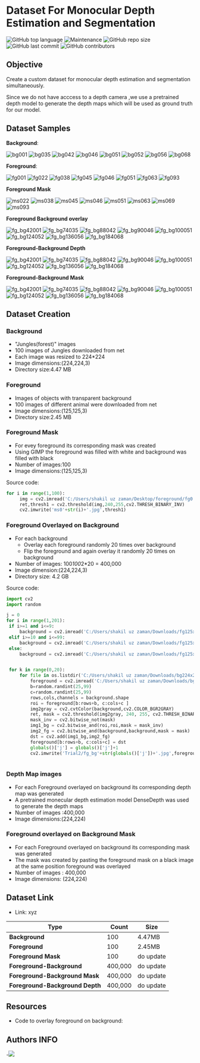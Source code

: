 # Dataset For Monocular Depth Estimation and Segmentation

![GitHub top language](https://img.shields.io/github/languages/top/Shakil-1501/TSAI?label=Python)     ![Maintenance](https://img.shields.io/maintenance/yes/2020?logo=Github)       ![GitHub repo size](https://img.shields.io/github/repo-size/Shakil-1501/TSAI?logo=Github&logoColor=red)   ![GitHub last commit](https://img.shields.io/github/last-commit/Shakil-1501/TSAI)   ![GitHub contributors](https://img.shields.io/github/contributors/SHAKIL-1501/TSAI)

## Objective

Create a custom dataset for monocular depth estimation and segmentation simultaneously.

Since we do not have acccess to a depth camera ,we use a pretrained depth model to generate the depth maps which will be used as ground truth for our model.

## Dataset Samples

**Background**:

![bg001](https://user-images.githubusercontent.com/63920152/89711422-dc7a7480-d9a7-11ea-9f4f-39c307c723bc.jpg)
![bg035](https://user-images.githubusercontent.com/63920152/89711424-ddaba180-d9a7-11ea-9da7-7f2bed5251a1.jpg)
![bg042](https://user-images.githubusercontent.com/63920152/89711425-de443800-d9a7-11ea-91cd-d1c9039d9881.jpg)
![bg046](https://user-images.githubusercontent.com/63920152/89711428-de443800-d9a7-11ea-84c7-a9f34d639a31.jpg)
![bg051](https://user-images.githubusercontent.com/63920152/89711429-dedcce80-d9a7-11ea-9325-1e15b9b7467b.jpg)
![bg052](https://user-images.githubusercontent.com/63920152/89711430-df756500-d9a7-11ea-8d51-646cba51290d.jpg)
![bg056](https://user-images.githubusercontent.com/63920152/89711432-df756500-d9a7-11ea-921f-27f7089e83d2.jpg)
![bg068](https://user-images.githubusercontent.com/63920152/89711815-3f6d0b00-d9aa-11ea-9512-9bf766a37f03.jpg)


**Foreground**:

![fg001](https://user-images.githubusercontent.com/63920152/89711754-dd140a80-d9a9-11ea-8383-c014ef2a0d24.jpg)
![fg022](https://user-images.githubusercontent.com/63920152/89711756-deddce00-d9a9-11ea-8ccb-356807f2cc8f.jpg)
![fg038](https://user-images.githubusercontent.com/63920152/89711758-df766480-d9a9-11ea-9394-db1d9bc21abd.jpg)
![fg045](https://user-images.githubusercontent.com/63920152/89711759-e00efb00-d9a9-11ea-9298-a0cd5a29cd1b.jpg)
![fg046](https://user-images.githubusercontent.com/63920152/89711760-e0a79180-d9a9-11ea-8152-49c5f15ec519.jpg)
![fg051](https://user-images.githubusercontent.com/63920152/89711761-e1402800-d9a9-11ea-9ae0-b1d908c05cf5.jpg)
![fg063](https://user-images.githubusercontent.com/63920152/89711762-e1d8be80-d9a9-11ea-96a2-279c798773bd.jpg)
![fg093](https://user-images.githubusercontent.com/63920152/89711763-e2715500-d9a9-11ea-8476-4983bcce5c61.jpg)

**Foreground Mask**


![ms022](https://user-images.githubusercontent.com/63920152/89712286-89a3bb80-d9ad-11ea-9a07-998c53a37b7c.jpg)
![ms038](https://user-images.githubusercontent.com/63920152/89712287-8a3c5200-d9ad-11ea-9308-b0ddd660e647.jpg)
![ms045](https://user-images.githubusercontent.com/63920152/89712289-8ad4e880-d9ad-11ea-840b-d188c0013713.jpg)
![ms046](https://user-images.githubusercontent.com/63920152/89712290-8b6d7f00-d9ad-11ea-84c3-63cda182de43.jpg)
![ms051](https://user-images.githubusercontent.com/63920152/89712291-8b6d7f00-d9ad-11ea-8b45-77537f73fdb2.jpg)
![ms063](https://user-images.githubusercontent.com/63920152/89712292-8c061580-d9ad-11ea-9caf-d05017752c92.jpg)
![ms069](https://user-images.githubusercontent.com/63920152/89712293-8c9eac00-d9ad-11ea-876a-450f236e1073.jpg)
![ms093](https://user-images.githubusercontent.com/63920152/89712294-8c9eac00-d9ad-11ea-9118-18a27c9463ff.jpg)

**Foreground Background overlay**

![fg_bg42001](https://user-images.githubusercontent.com/63920152/89713224-f5892280-d9b3-11ea-9159-4a266276c086.jpg)
![fg_bg74035](https://user-images.githubusercontent.com/63920152/89713225-f6ba4f80-d9b3-11ea-8408-57e4bcff6934.jpg)
![fg_bg88042](https://user-images.githubusercontent.com/63920152/89713226-f752e600-d9b3-11ea-917b-2e37db1e13de.jpg)
![fg_bg90046](https://user-images.githubusercontent.com/63920152/89713228-f7eb7c80-d9b3-11ea-923c-2ecd49d6c234.jpg)
![fg_bg100051](https://user-images.githubusercontent.com/63920152/89713229-f8841300-d9b3-11ea-8841-d707bbf088a7.jpg)
![fg_bg124052](https://user-images.githubusercontent.com/63920152/89713230-f91ca980-d9b3-11ea-870b-ba124665bd75.jpg)
![fg_bg136056](https://user-images.githubusercontent.com/63920152/89713231-f9b54000-d9b3-11ea-832b-432195080ef1.jpg)
![fg_bg184068](https://user-images.githubusercontent.com/63920152/89713233-fa4dd680-d9b3-11ea-880e-09db634d303f.jpg)

**Foreground-Background Depth**

![fg_bg42001](https://user-images.githubusercontent.com/63920152/89717491-c505b080-d9d4-11ea-8ed8-bbe3a75b87df.jpg)
![fg_bg74035](https://user-images.githubusercontent.com/63920152/89717492-c636dd80-d9d4-11ea-9f28-0c372b14fb9a.jpg)
![fg_bg88042](https://user-images.githubusercontent.com/63920152/89717493-c6cf7400-d9d4-11ea-9e43-c16ef495785f.jpg)
![fg_bg90046](https://user-images.githubusercontent.com/63920152/89717494-c6cf7400-d9d4-11ea-9361-956048d66bbf.jpg)
![fg_bg100051](https://user-images.githubusercontent.com/63920152/89717495-c7680a80-d9d4-11ea-862b-549911f25586.jpg)
![fg_bg124052](https://user-images.githubusercontent.com/63920152/89717497-c800a100-d9d4-11ea-88ee-afad3ed74746.jpg)
![fg_bg136056](https://user-images.githubusercontent.com/63920152/89717498-c800a100-d9d4-11ea-96bb-7b93cf64544a.jpg)
![fg_bg184068](https://user-images.githubusercontent.com/63920152/89717499-c8993780-d9d4-11ea-83a7-e3dac1d49985.jpg)




**Foreground-Background Mask**

![fg_bg42001](https://user-images.githubusercontent.com/63920152/89717524-12821d80-d9d5-11ea-8b93-1607e99d8c89.jpg)
![fg_bg74035](https://user-images.githubusercontent.com/63920152/89717525-13b34a80-d9d5-11ea-93ee-784b1d050087.jpg)
![fg_bg88042](https://user-images.githubusercontent.com/63920152/89717526-144be100-d9d5-11ea-9966-6553306a6c92.jpg)
![fg_bg90046](https://user-images.githubusercontent.com/63920152/89717527-14e47780-d9d5-11ea-84ef-60714a4d51cc.jpg)
![fg_bg100051](https://user-images.githubusercontent.com/63920152/89717528-157d0e00-d9d5-11ea-9860-2ee989c76f46.jpg)
![fg_bg124052](https://user-images.githubusercontent.com/63920152/89717529-157d0e00-d9d5-11ea-8556-6590e7816490.jpg)
![fg_bg136056](https://user-images.githubusercontent.com/63920152/89717530-1615a480-d9d5-11ea-98b8-4677f4199066.jpg)
![fg_bg184068](https://user-images.githubusercontent.com/63920152/89717531-16ae3b00-d9d5-11ea-8a4e-9f7063f4f428.jpg)

## Dataset Creation

### Background

   - "Jungles(forest)" images
   - 100 images of Jungles downloaded from net
   - Each image was resized to 224*224
   - Image dimensions:(224,224,3)
   - Directory size:4.47 MB
   
 ### Foreground
 
   - Images of objects with transparent background
   - 100 images of different animal were downloaded from net
   - Image dimensions:(125,125,3)
   - Directory size:2.45 MB
   
  ### Foreground Mask
 
   - For evey foreground its corresponding mask was created
   - Using GIMP the foreground was filled with white and background was filled with black
   - Number of images:100
   - Image dimensions:(125,125,3)
   
   Source code:
   
   ```python
   for i in range(1,100):
        img = cv2.imread('C:/Users/shakil uz zaman/Desktop/foreground/fg0'+str(i)+'.jpg',0)
        ret,thresh1 = cv2.threshold(img,240,255,cv2.THRESH_BINARY_INV)
        cv2.imwrite('ms0'+str(i)+'.jpg',thresh1)
   ```
   
   ### Foreground Overlayed on Background
   
   - For each background
     - Overlay each foreground randomly 20 times over background
     - Flip the foreground and again overlay it randomly 20 times on background
   - Number of images: 100*100*2*20 = 400,000
   - Image dimension:(224,224,3)
   - Directory size: 4.2 GB
   
   Source code:
   
   ```python
   import cv2
import random

j = 0
for i in range(1,201):  
    if i>=1 and i<=9:  
        background = cv2.imread('C:/Users/shakil uz zaman/Downloads/fg125x125/fg125x125/fg00'+str(i)+'.jpg')  
    elif i>=10 and i<=99:  
        background = cv2.imread('C:/Users/shakil uz zaman/Downloads/fg125x125/fg125x125/fg0'+str(i)+'.jpg')  
    else:
        background = cv2.imread('C:/Users/shakil uz zaman/Downloads/fg125x125/fg125x125/fg'+str(i)+'.jpg')  


    for k in range(0,20):  
        for file in os.listdir('C:/Users/shakil uz zaman/Downloads/bg224x224/'):  
            foreground = cv2.imread('C:/Users/shakil uz zaman/Downloads/bg224x224/'+file)  
            b=random.randint(25,99)  
            c=random.randint(25,99)  
            rows,cols,channels = background.shape  
            roi = foreground[b:rows+b, c:cols+c ]  
            img2gray = cv2.cvtColor(background,cv2.COLOR_BGR2GRAY)  
            ret, mask = cv2.threshold(img2gray, 240, 255, cv2.THRESH_BINARY_INV)  
            mask_inv = cv2.bitwise_not(mask)  
            img1_bg = cv2.bitwise_and(roi,roi,mask = mask_inv)  
            img2_fg = cv2.bitwise_and(background,background,mask = mask)  
            dst = cv2.add(img1_bg,img2_fg)  
            foreground[b:rows+b, c:cols+c] = dst  
            globals()['j'] = globals()['j']+1  
            cv2.imwrite('Trial2/fg_bg'+str(globals()['j'])+'.jpg',foreground)
            
   ```        
   
   ### Depth Map images
   
   - For each Foreground overlayed on background its corresponding depth map was generated
   - A pretrained monecular depth estimation model DenseDepth was used to generate the depth maps
   - Number of images :400,000
   - Image dimensions:(224,224)
   
   ### Foreground overlayed on Background Mask
   
   - For each Foreground overlayed on background its corresponding mask was generated
   - The mask was created by pasting the foreground mask on a black image at the same position foreground was overlayed
   - Number of images : 400,000
   - Image dimensions: (224,224)
   
   ## Dataset Link
   
   - Link: xyz
   
   
   |Type      |Count|Size|
   | -------- | ---- | --- |
   |**Background** |100  |4.47MB|
   |**Foreground** |100 |2.45MB|
   |**Foreground Mask** |100 | do update|
   |**Foreground-Background** | 400,000 | do update|
   |**Foreground-Background Mask** | 400,000 | do update|
   |**Foreground-Background Depth** | 400,000 | do update|
   
   ## Resources
   
   - Code to overlay foreground on background:
   
   ## Authors INFO
   
   -[![](https://github.com/jagatabhay/TSAI/blob/master/logo.png)](https://www.linkedin.com/in/md-shakiluzzaman-894707129)
     
   
